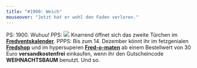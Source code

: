 ```yaml
---
title: "#1900: Weich"
mouseover: "Jetzt hat er wohl den Faden verloren."
---
```


PS:
1900. Wuhuu!
PPS:
<a href="http://www.fonflatter.de/advent10"><img src="http://www.fonflatter.de/adv10/erfindungen_s.png"></a>
Knarrend öffnet sich das zweite Türchen im <a href="http://www.fonflatter.de/advent10"><strong>Fredventskalender</strong></a>.
PPPS:
Bis zum 14. Dezember könnt ihr im fetzgenialen <a href="http://fredshop.spreadshirt.net/"><strong>Fredshop</strong></a> und im hypersuperen <a href="http://fred-o-mat.spreadshirt.net/"><strong>Fred-o-maten</strong></a> ab einem Bestellwert von 30 Euro <strong>versandkostenfrei</strong> einkaufen, wenn ihr den Gutscheincode <strong>WEIHNACHTSBAUM</strong> benutzt.
Und so.

